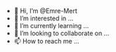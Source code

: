 - 👋 Hi, I’m @Emre-Mert
- 👀 I’m interested in ...
- 🌱 I’m currently learning ...
- 💞️ I’m looking to collaborate on ...
- 📫 How to reach me ...

<!---
Emre-Mert/Emre-Mert is a ✨ special ✨ repository because its `README.md` (this file) appears on your GitHub profile.
You can click the Preview link to take a look at your changes.
--->
